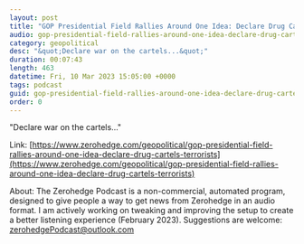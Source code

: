 ```yaml
---
layout: post
title: "GOP Presidential Field Rallies Around One Idea: Declare Drug Cartels Terrorists"
audio: gop-presidential-field-rallies-around-one-idea-declare-drug-cartels-terrorists-0
category: geopolitical
desc: "&quot;Declare war on the cartels...&quot;"
duration: 00:07:43
length: 463
datetime: Fri, 10 Mar 2023 15:05:00 +0000
tags: podcast
guid: gop-presidential-field-rallies-around-one-idea-declare-drug-cartels-terrorists-0
order: 0
---
```

&quot;Declare war on the cartels...&quot;

Link: [https://www.zerohedge.com/geopolitical/gop-presidential-field-rallies-around-one-idea-declare-drug-cartels-terrorists](https://www.zerohedge.com/geopolitical/gop-presidential-field-rallies-around-one-idea-declare-drug-cartels-terrorists)

About: The Zerohedge Podcast is a non-commercial, automated program, designed to give people a way to get news from Zerohedge in an audio format.  I am actively working on tweaking and improving the setup to create a better listening experience (February 2023).  Suggestions are welcome: [zerohedgePodcast@outlook.com](mailto:zerohedgePodcast@outlook.com)